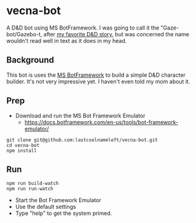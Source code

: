 # vecna-bot
A D&amp;D bot using MS BotFramework.  I was going to call it the "Gaze-bot/Gazebo-t, after [my favorite D&D story](http://www.netfunny.com/rhf/jokes/98/Jul/gazebo.html), but was concerned the name wouldn't read well in text as it does in my head.

## Background

This bot is uses the [MS BotFramework](https://dev.botframework.com/) to build a simple D&D character builder.  It's not very impressive yet.  I haven't even told my mom about it.

## Prep

* Download and run the MS Bot Framework Emulator
  * https://docs.botframework.com/en-us/tools/bot-framework-emulator/
```
git clone git@github.com:lastcoolnameleft/vecna-bot.git
cd vecna-bot
npm install
```


## Run

```
npm run build-watch
npm run run-watch
```

* Start the Bot Framework Emulator
* Use the default settings
* Type "help" to get the system primed.
  
